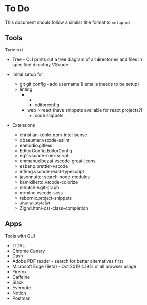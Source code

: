 # To Do
This document should follow a similar title format to `setup.md`

## Tools
Terminal
- Tree - CLI prints out a tree diagram of all directories and files in specified directory
VScode
- Initial setup for
  - git
    git config - add username & emails (needs to be setup)
  - linting
    - *
      - editorconfig
    - web > react (have snippets available for react projects?)
      - code snippets
  
- Extensions
  - christian-kohler.npm-intellisense
  - dbaeumer.vscode-eslint
  - eamodio.gitlens
  - EditorConfig.EditorConfig
  - eg2.vscode-npm-script
  - emmanuelbeziat.vscode-great-icons
  - esbenp.prettier-vscode
  - infeng.vscode-react-typescript
  - jasonnutter.search-node-modules
  - kamikillerto.vscode-colorize
  - mhutchie.git-graph
  - mrmlnc.vscode-scss
  - rebornix.project-snippets
  - shinnn.stylelint
  - Zignd.html-css-class-completion


## Apps
Tools with GUI

- TIDAL
- Chrome Canary
- Dash
- Adobe PDF reader - search for better alternatives first
- Microsoft Edge (Beta) - Oct 2019 4.19% of all browser usage
- Firefox
- Caffeine
- Slack
- Evernote
- Notion
- Postman